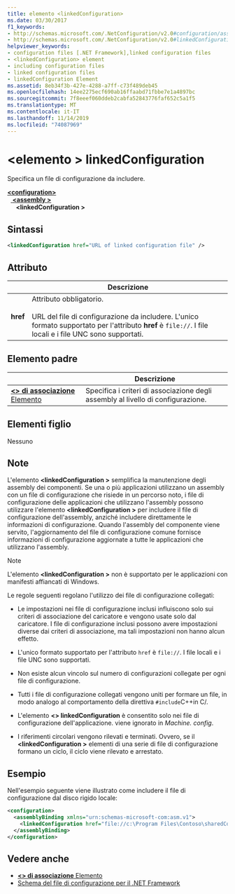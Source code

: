 ```yaml
---
title: elemento <linkedConfiguration>
ms.date: 03/30/2017
f1_keywords:
- http://schemas.microsoft.com/.NetConfiguration/v2.0#configuration/assemblyBinding/linkedConfiguration
- http://schemas.microsoft.com/.NetConfiguration/v2.0#linkedConfiguration
helpviewer_keywords:
- configuration files [.NET Framework],linked configuration files
- <linkedConfiguration> element
- including configuration files
- linked configuration files
- linkedConfiguration Element
ms.assetid: 8eb34f3b-427e-4288-a7ff-c73f489deb45
ms.openlocfilehash: 14ee2275ecf690ab16ffaabd71fbbe7e1a4897bc
ms.sourcegitcommit: 7f8eeef060ddeb2cabfa52843776faf652c5a1f5
ms.translationtype: MT
ms.contentlocale: it-IT
ms.lasthandoff: 11/14/2019
ms.locfileid: "74087969"
---
```

# <a name="linkedconfiguration-element"></a>\<elemento > linkedConfiguration

Specifica un file di configurazione da includere.

[ **\<configuration>** ](configuration-element.md)\
&nbsp;&nbsp;[ **\<assembly >** ](assemblybinding-element-for-configuration.md)\
&nbsp;&nbsp;&nbsp;&nbsp; **\<linkedConfiguration >**

## <a name="syntax"></a>Sintassi

```xml
<linkedConfiguration href="URL of linked configuration file" />
```

## <a name="attribute"></a>Attributo

|           | Descrizione |
| --------- | ----------- |
| **href**  | Attributo obbligatorio.<br><br>URL del file di configurazione da includere. L'unico formato supportato per l'attributo **href** è `file://`. I file locali e i file UNC sono supportati. |

## <a name="parent-element"></a>Elemento padre

|     | Descrizione |
| --- | ----------- |
| [ **\<> di associazione** Elemento](assemblybinding-element-for-configuration.md) | Specifica i criteri di associazione degli assembly al livello di configurazione. |

## <a name="child-elements"></a>Elementi figlio

Nessuno

## <a name="remarks"></a>Note

L'elemento **\<linkedConfiguration >** semplifica la manutenzione degli assembly dei componenti. Se una o più applicazioni utilizzano un assembly con un file di configurazione che risiede in un percorso noto, i file di configurazione delle applicazioni che utilizzano l'assembly possono utilizzare l'elemento **\<linkedConfiguration >** per includere il file di configurazione dell'assembly, anziché includere direttamente le informazioni di configurazione. Quando l'assembly del componente viene servito, l'aggiornamento del file di configurazione comune fornisce informazioni di configurazione aggiornate a tutte le applicazioni che utilizzano l'assembly.

> [!NOTE]
> L'elemento **\<linkedConfiguration >** non è supportato per le applicazioni con manifesti affiancati di Windows.

Le regole seguenti regolano l'utilizzo dei file di configurazione collegati:

- Le impostazioni nei file di configurazione inclusi influiscono solo sui criteri di associazione del caricatore e vengono usate solo dal caricatore. I file di configurazione inclusi possono avere impostazioni diverse dai criteri di associazione, ma tali impostazioni non hanno alcun effetto.

- L'unico formato supportato per l'attributo `href` è `file://`. I file locali e i file UNC sono supportati.

- Non esiste alcun vincolo sul numero di configurazioni collegate per ogni file di configurazione.

- Tutti i file di configurazione collegati vengono uniti per formare un file, in modo analogo al comportamento della direttiva `#include`C++in C/.

- L'elemento **\<> linkedConfiguration** è consentito solo nei file di configurazione dell'applicazione. viene ignorato in *Machine. config*.

- I riferimenti circolari vengono rilevati e terminati. Ovvero, se il **\<linkedConfiguration >** elementi di una serie di file di configurazione formano un ciclo, il ciclo viene rilevato e arrestato.

## <a name="example"></a>Esempio

Nell'esempio seguente viene illustrato come includere il file di configurazione dal disco rigido locale:

```xml
<configuration>
  <assemblyBinding xmlns="urn:schemas-microsoft-com:asm.v1">
    <linkedConfiguration href="file://c:\Program Files\Contoso\sharedConfig.xml"/>
  </assemblyBinding>
</configuration>
```

## <a name="see-also"></a>Vedere anche

- [ **\<> di associazione** Elemento](assemblybinding-element-for-configuration.md)
- [Schema del file di configurazione per il .NET Framework](index.md)
